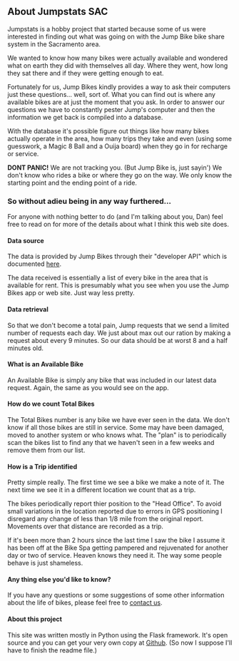 ## About Jumpstats SAC

Jumpstats is a hobby project that started because some of us were interested in finding
out what was going on with the Jump Bike bike share system in the Sacramento area.

We wanted to know how many bikes were actually available and wondered what on earth they did
with themselves all day. Where they went, how long they sat there and if they were getting enough to eat.

Fortunately for us, Jump Bikes kindly provides a way to ask their computers just these questions... well, sort of. 
What you can find out is where any available bikes are at just the moment that you ask. In order to answer our
questions we have to constantly pester Jump's computer and then the information we get back is compiled into a database.

With the database it's possible figure out things like how many bikes actually operate in the area, how many trips they take and
even (using some guesswork, a Magic 8 Ball and a Ouija board) when they go in for recharge or service.

__DONT PANIC!__ We are not tracking you. (But Jump Bike is, just sayin') We don't know who rides a bike or where they
go on the way. We only know the starting point and the ending point of a ride.

### So without adieu being in any way furthered...

For anyone with nothing better to do (and I'm talking about you, Dan) feel free to read on for more of the details
about what I think this web site does.

#### Data source

The data is provided by Jump Bikes through their "developer API" which is 
documented [here](https://app.socialbicycles.com/developer/ "Jump Bikes Developer API").

The data received is essentially a list of every bike in the area that is available for rent. This is presumably what
you see when you use the Jump Bikes app or web site. Just way less pretty.

#### Data retrieval

So that we don't become a total pain, Jump requests that we send a limited number of requests each day. We just about max out our
ration by making a request about every 9 minutes. So our data should be at worst 8 and a half minutes old.

#### What is an Available Bike

An Available Bike is simply any bike that was included in our latest data request. Again, the same as you would see on
the app.

#### How do we count Total Bikes

The Total Bikes number is any bike we have ever seen in the data. We don't know if all those bikes are still in service.
Some may have been damaged, moved to another system or who knows what. The "plan" is to periodically scan the bikes list
to find any that we haven't seen in a few weeks and remove them from our list.

#### How is a Trip identified

Pretty simple really. The first time we see a bike we make a note of it. The next time we see it in a different location
we count that as a trip. 

The bikes periodically report thier position to the "Head Office". To avoid small variations in the location reported 
due to errors in GPS positioning I disregard any change of less than 1/8 mile from the original report. 
Movements over that distance are recorded as a trip.

If it's been more than 2 hours since the last time I saw the bike I assume it has been off at the Bike Spa getting
pampered and rejuvenated for another day or two of service. Heaven knows they need it. The way some people behave is just 
shameless.

#### Any thing else you'd like to know?

If you have any questions or some suggestions of some other information about the life of bikes, please feel free to 
[contact us](/contact/ "contact us").

#### About this project

This site was written mostly in Python using the Flask framework. It's open source and you can get your very own copy at
[Github]( https://github.com/wleddy/jumpstat/ ). (So now I suppose I'll have to finish the readme file.)

